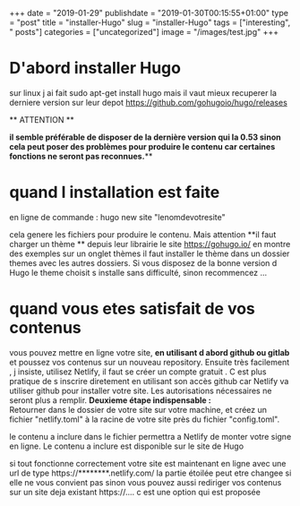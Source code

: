 +++
date = "2019-01-29"
publishdate = "2019-01-30T00:15:55+01:00"
type = "post"
title = "installer-Hugo"
slug = "installer-Hugo"
tags = ["interesting", " posts"]
categories = ["uncategorized"]
image = "/images/test.jpg"
+++

# D'abord installer Hugo
sur linux j ai fait sudo apt-get install hugo mais il vaut mieux recuperer la derniere version sur leur depot https://github.com/gohugoio/hugo/releases

** ATTENTION **

**il semble préférable de disposer de la dernière version qui la 0.53 sinon cela peut poser des problèmes pour produire le contenu car certaines fonctions ne seront pas reconnues.****

# quand l installation est faite

en ligne de commande : hugo new site "lenomdevotresite"

cela genere les fichiers pour produire le contenu. Mais attention **il faut charger un thème ** depuis leur librairie le site https://gohugo.io/  en montre des exemples sur un onglet thèmes
il faut installer le thème dans un dossier themes avec les autres dossiers. Si vous disposez de la bonne version d Hugo le theme choisit s installe sans difficulté, sinon recommencez ...

# quand vous etes satisfait de vos contenus

vous pouvez mettre en ligne votre site, **en utilisant d abord github ou gitlab** et poussez vos contenus sur un nouveau repository. Ensuite très facilement , j insiste, utilisez Netlify, il faut se créer un compte gratuit . C est plus pratique de s inscrire diretement en utilisant son accès github car Netlify va utiliser github pour installer votre site. Les autorisations nécessaires ne seront plus a remplir.
**Deuxieme étape indispensable :**   
Retourner dans le dossier de votre site sur votre machine, et créez un fichier  "netlify.toml" à la racine de votre site près du fichier "config.toml".

le contenu a inclure dans le fichier permettra a  Netlify de monter votre signe en ligne. Le contenu a inclure est disponible sur le site de Hugo 

si tout fonctionne correctement votre site est maintenant en ligne avec une url de type 
https://********.netlify.com/
la partie étoilée peut etre changee si elle ne vous convient pas
sinon vous pouvez aussi rediriger vos contenus sur un site deja existant https://.... c est une option qui est proposée 




